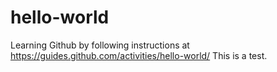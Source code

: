# hello-world
Learning Github by following instructions at https://guides.github.com/activities/hello-world/
This is a test.
